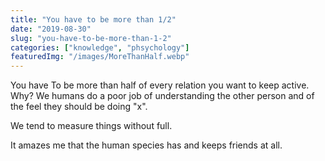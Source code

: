 ```yaml
---
title: "You have to be more than 1/2"
date: "2019-08-30"
slug: "you-have-to-be-more-than-1-2"
categories: ["knowledge", "phsychology"]
featuredImg: "/images/MoreThanHalf.webp"
---
```


You have To be more than half of every relation you want to keep active. Why? We humans do a poor job of understanding the other person and of the feel they should be doing "x".

We tend to measure things without full. 



It amazes me that the human species has and keeps friends at all.
